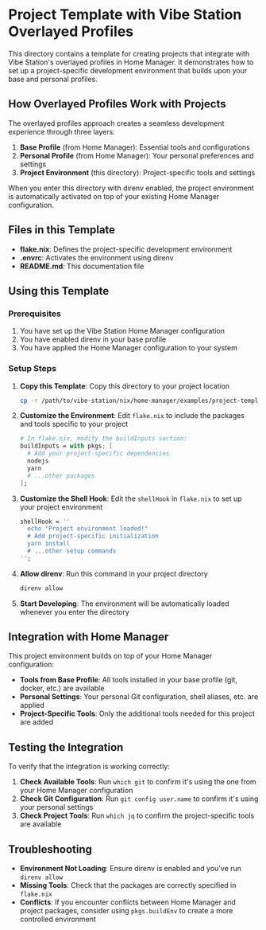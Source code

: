 # Project Template with Vibe Station Overlayed Profiles

This directory contains a template for creating projects that integrate with Vibe Station's overlayed profiles in Home Manager. It demonstrates how to set up a project-specific development environment that builds upon your base and personal profiles.

## How Overlayed Profiles Work with Projects

The overlayed profiles approach creates a seamless development experience through three layers:

1. **Base Profile** (from Home Manager): Essential tools and configurations
2. **Personal Profile** (from Home Manager): Your personal preferences and settings
3. **Project Environment** (this directory): Project-specific tools and settings

When you enter this directory with direnv enabled, the project environment is automatically activated on top of your existing Home Manager configuration.

## Files in this Template

- **flake.nix**: Defines the project-specific development environment
- **.envrc**: Activates the environment using direnv
- **README.md**: This documentation file

## Using this Template

### Prerequisites

1. You have set up the Vibe Station Home Manager configuration
2. You have enabled direnv in your base profile
3. You have applied the Home Manager configuration to your system

### Setup Steps

1. **Copy this Template**: Copy this directory to your project location
   ```bash
   cp -r /path/to/vibe-station/nix/home-manager/examples/project-template /path/to/your/project
   ```

2. **Customize the Environment**: Edit `flake.nix` to include the packages and tools specific to your project
   ```nix
   # In flake.nix, modify the buildInputs section:
   buildInputs = with pkgs; [
     # Add your project-specific dependencies
     nodejs
     yarn
     # ...other packages
   ];
   ```

3. **Customize the Shell Hook**: Edit the `shellHook` in `flake.nix` to set up your project environment
   ```nix
   shellHook = ''
     echo "Project environment loaded!"
     # Add project-specific initialization
     yarn install
     # ...other setup commands
   '';
   ```

4. **Allow direnv**: Run this command in your project directory
   ```bash
   direnv allow
   ```

5. **Start Developing**: The environment will be automatically loaded whenever you enter the directory

## Integration with Home Manager

This project environment builds on top of your Home Manager configuration:

- **Tools from Base Profile**: All tools installed in your base profile (git, docker, etc.) are available
- **Personal Settings**: Your personal Git configuration, shell aliases, etc. are applied
- **Project-Specific Tools**: Only the additional tools needed for this project are added

## Testing the Integration

To verify that the integration is working correctly:

1. **Check Available Tools**: Run `which git` to confirm it's using the one from your Home Manager configuration
2. **Check Git Configuration**: Run `git config user.name` to confirm it's using your personal settings
3. **Check Project Tools**: Run `which jq` to confirm the project-specific tools are available

## Troubleshooting

- **Environment Not Loading**: Ensure direnv is enabled and you've run `direnv allow`
- **Missing Tools**: Check that the packages are correctly specified in `flake.nix`
- **Conflicts**: If you encounter conflicts between Home Manager and project packages, consider using `pkgs.buildEnv` to create a more controlled environment
